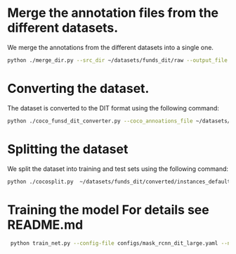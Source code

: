Merge the annotation files from the different datasets.
=======================================================

We merge the annotations from the different datasets into a single one. 

```bash
python ./merge_dir.py --src_dir ~/datasets/funds_dit/raw --output_file ~/datasets/funds_dit/converted/merged.json
```

Converting the dataset.
=======================

The dataset is converted to the DIT format using the following command:

```bash
python ./coco_funsd_dit_converter.py --coco_annoations_file ~/datasets/funds_dit/converted/merged.json --output_file ~/datasets/funds_dit/converted/instances_default.json
```


Splitting the dataset
=====================
We split the dataset into training and test sets using the following command:

```bash
python ./cocosplit.py  ~/datasets/funds_dit/converted/instances_default.json ~/datasets/funds_dit/converted/instances_training.json ~/datasets/funds_dit/converted/instances_test.json -s .8
```



Training the model
For details see README.md
=======================

```bash
 python train_net.py --config-file configs/mask_rcnn_dit_large.yaml --num-gpus 1 --resume MODEL.WEIGHTS /home/greg/tmp/models/dit_text_detection/tuned-2500-LARGE-v2/model_final.pth  OUTPUT_DIR /home/greg/tmp/models/dit_text_detection/tuned-2500-LARGE-v3 SOLVER.IMS_PER_BATCH 1
```
